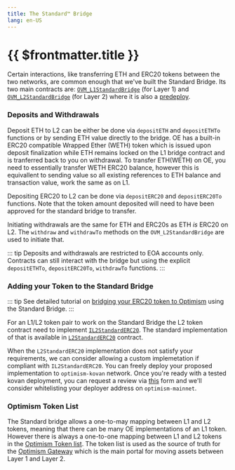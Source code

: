 ```yaml
---
title: The Standard™ Bridge
lang: en-US
---
```


# {{ $frontmatter.title }}

Certain interactions, like transferring ETH and ERC20 tokens between the two networks, are common enough that we've built the Standard Bridge. Its two main contracts are: [`OVM_L1StandardBridge`](https://github.com/ethereum-optimism/optimism/blob/master/packages/contracts/contracts/optimistic-ethereum/OVM/bridge/tokens/OVM_L1StandardBridge.sol) (for Layer 1) and  [`OVM_L2StandardBridge`](https://github.com/ethereum-optimism/optimism/blob/master/packages/contracts/contracts/optimistic-ethereum/OVM/bridge/tokens/OVM_L2StandardBridge.sol) (for Layer 2) where it is also a [predeploy](../protocol/protocol.md#predeployed-contracts).

### Deposits and Withdrawals
Deposit ETH to L2 can be either be done via `depositETH` and `depositETHTo` functions or by sending ETH value directly to the bridge. OE has a built-in ERC20 compatible Wrapped Ether (WETH) token which is issued upon deposit finalization while ETH remains locked on the L1 bridge contract and is tranferred back to you on withdrawal. To transfer ETH(WETH) on OE, you need to essentially transfer WETH ERC20 balance, however this is equivallent to sending value so all existing references to ETH balance and transaction value, work the same as on L1.

Depositing ERC20 to L2 can be done via `depositERC20` and `depositERC20To` functions. Note that the token amount deposited will need to have been approved for the standard bridge to transfer.

Initiating withdrawals are the same for ETH and ERC20s as ETH *is* ERC20 on L2. The `withdraw` and `withdrawTo` methods on the `OVM_L2StandardBridge` are used to initiate that.

::: tip
Deposits and withdrawals are restricted to EOA accounts only. Contracts can still interact with the bridge but using the explicit `depositETHTo`, `depositERC20To`, `withdrawTo` functions.
:::

<!-- TODO: Update this once we have the tutorial ready
If you'd like to see these contracts in action, you should check out the [L1 ⇔ L2 deposit-and-withdraw example](https://github.com/ethereum-optimism/optimism/tree/develop/examples/l1-l2-deposit-withdrawal).
 -->

### Adding your Token to the Standard Bridge

::: tip
See detailed tutorial on [bridging your ERC20 token to Optimism](https://github.com/ethereum-optimism/optimism-tutorial/tree/main/standard-bridge-token) using the Standard Bridge.
:::

For an L1/L2 token pair to work on the Standard Bridge the L2 token contract need to implement [`IL2StandardERC20`](https://github.com/ethereum-optimism/optimism/blob/master/packages/contracts/contracts/optimistic-ethereum/libraries/standards/IL2StandardERC20.sol). The standard implementation of that is available in [`L2StandardERC20`](https://github.com/ethereum-optimism/optimism/blob/master/packages/contracts/contracts/optimistic-ethereum/libraries/standards/L2StandardERC20.sol) contract.

When the `L2StandardERC20` implementation does not satisfy your requirements, we can consider allowing a custom implemetation if compliant with `IL2StandardERC20`. You can freely deploy your proposed implementation to `optimism-kovan` network. Once you're ready with a tested kovan deployment, you can request a review via [this](https://docs.google.com/forms/d/e/1FAIpQLSdKyXpXY1C4caWD3baQBK1dPjEboOJ9dpj9flc-ursqq8KU0w/viewform) form and we'll consider whitelisting your deployer address on `optimism-mainnet`.

### Optimism Token List
The Standard bridge allows a one-to-may mapping between L1 and L2 tokens, meaning that there can be many OE implementations of an L1 token. However there is always a one-to-one mapping between L1 and L2 tokens in the [Optimism Token list](todo). The token list is used as the source of truth for the [Optimism Gateway](https://gateway.optimism.io) which is the main portal for moving assets between Layer 1 and Layer 2.